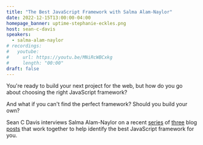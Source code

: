 ```yaml
---
title: "The Best JavaScript Framework with Salma Alam-Naylor"
date: 2022-12-15T13:00:00-04:00
homepage_banner: uptime-stephanie-eckles.png
host: sean-c-davis
speakers:
  - salma-alam-naylor
# recordings:
#   youtube:
#     url: https://youtu.be/MNiRcWBCxkg
#     length: "00:00"
draft: false
---
```


You're ready to build your next project for the web, but how do you go about choosing the right JavaScript framework?

And what if you can't find the perfect framework? Should you build your own?

Sean C Davis interviews Salma Alam-Naylor on a recent [series](https://whitep4nth3r.com/blog/should-i-write-a-new-javascript-framework/) of [three](https://whitep4nth3r.com/blog/write-a-new-javascript-framework/) blog [posts](https://whitep4nth3r.com/blog/twitter-tech-history-spa/) that work together to help identify the best JavaScript framework for you.
